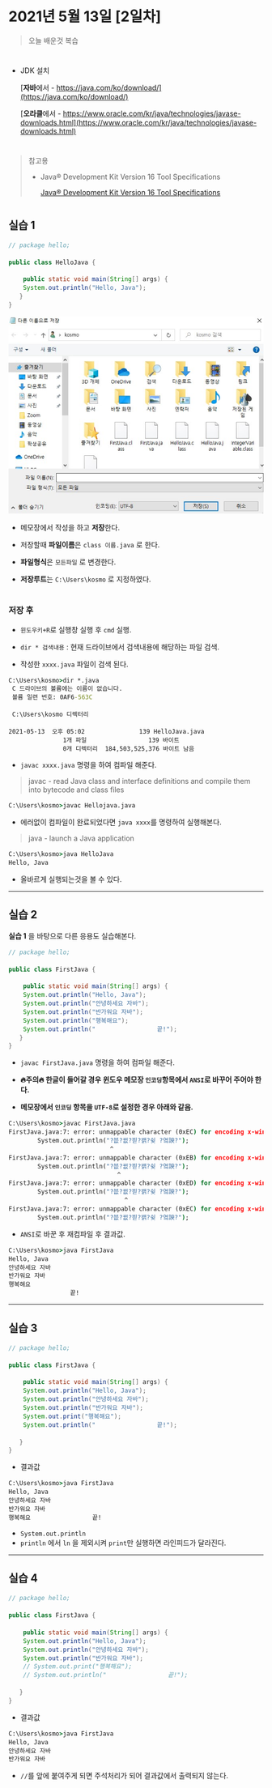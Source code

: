 # 2021년 5월 13일 [2일차]

> 오늘 배운것 복습
#

- JDK 설치

  [**자바**에서 - https://java.com/ko/download/](https://java.com/ko/download/)
  
  [**오라클**에서 - https://www.oracle.com/kr/java/technologies/javase-downloads.html](https://www.oracle.com/kr/java/technologies/javase-downloads.html)
  

#


> 참고용
> 
> - Java® Development Kit Version 16 Tool Specifications
>   
>   [Java® Development Kit Version 16 Tool Specifications](https://docs.oracle.com/en/java/javase/16/docs/specs/man/index.html)



#

## 실습 1 

```java
// package hello;

public class HelloJava {

    public static void main(String[] args) {
	System.out.println("Hello, Java");
   }
}
```

![참고이미지](20210513java.jpg)


- 메모장에서 작성을 하고 **저장**한다.

- 저장할때 **파일이름**은 `class 이름.java` 로 한다.

- **파일형식**은 `모든파일` 로 변경한다.

- **저장루트**는 `C:\Users\kosmo` 로 지정하였다.


#

### 저장 후 

- `윈도우키+R`로 실행창 실행 후 `cmd` 실행.

- `dir * 검색내용` : 현재 드라이브에서 검색내용에 해당하는 파일 검색.

- 작성한 `xxxx.java` 파일이 검색 된다.

```cmd
C:\Users\kosmo>dir *.java
 C 드라이브의 볼륨에는 이름이 없습니다.
 볼륨 일련 번호: 0AF6-563C

 C:\Users\kosmo 디렉터리

2021-05-13  오후 05:02               139 HelloJava.java
               1개 파일                 139 바이트
               0개 디렉터리  184,503,525,376 바이트 남음
```

- `javac xxxx.java` 명령을 하여 컴파일 해준다.   
> javac - read Java class and interface definitions and compile them into bytecode and class files  

```cmd
C:\Users\kosmo>javac Hellojava.java
```


- 에러없이 컴파일이 완료되었다면 `java xxxx`를 명령하여 실행해본다.  
> java - launch a Java application  

```cmd
C:\Users\kosmo>java HelloJava
Hello, Java
```

- 올바르게 실행되는것을 볼 수 있다.


----
## 실습 2  
**실습 1** 을 바탕으로 다른 응용도 실습해본다.



```java
// package hello;

public class FirstJava {

    public static void main(String[] args) {
	System.out.println("Hello, Java");
	System.out.println("안녕하세요 자바");
	System.out.println("반가워요 자바");
	System.out.println("행복해요");
	System.out.println("                 끝!");
   }
}
```  

- `javac FirstJava.java` 명령을 하여 컴파일 해준다.  

- **🔥주의🔥 한글이 들어갈 경우 윈도우 메모장 `인코딩`항목에서 `ANSI`로 바꾸어 주어야 한다.**

- **메모장에서 `인코딩` 항목을 `UTF-8`로 설정한 경우 아래와 같음.**




```cmd
C:\Users\kosmo>javac FirstJava.java
FirstJava.java:7: error: unmappable character (0xEC) for encoding x-windows-949
        System.out.println("?븞?뀞?븯?꽭?슂 ?옄諛?");
                            ^
FirstJava.java:7: error: unmappable character (0xEB) for encoding x-windows-949
        System.out.println("?븞?뀞?븯?꽭?슂 ?옄諛?");
                              ^
FirstJava.java:7: error: unmappable character (0xED) for encoding x-windows-949
        System.out.println("?븞?뀞?븯?꽭?슂 ?옄諛?");
                                ^
FirstJava.java:7: error: unmappable character (0xEC) for encoding x-windows-949
        System.out.println("?븞?뀞?븯?꽭?슂 ?옄諛?");
```

- `ANSI`로 바꾼 후 재컴파일 후 결과값.

```cmd
C:\Users\kosmo>java FirstJava
Hello, Java
안녕하세요 자바
반가워요 자바
행복해요
                 끝!
```


----

## 실습 3


```java
// package hello;

public class FirstJava {

    public static void main(String[] args) {
	System.out.println("Hello, Java");
	System.out.println("안녕하세요 자바");
	System.out.println("반가워요 자바");
	System.out.print("행복해요");
	System.out.println("                 끝!");

   }
}
```

- 결과값

```cmd
C:\Users\kosmo>java FirstJava
Hello, Java
안녕하세요 자바
반가워요 자바
행복해요                 끝!
```

- `System.out.println`  
- `println` 에서 `ln` 을 제외시켜 `print`만 실행하면 라인피드가 달라진다.



----

## 실습 4


```java
// package hello;

public class FirstJava {

    public static void main(String[] args) {
	System.out.println("Hello, Java");
	System.out.println("안녕하세요 자바");
	System.out.println("반가워요 자바");
	// System.out.print("행복해요");
	// System.out.println("                 끝!");

   }
}
```

- 결과값

```cmd
C:\Users\kosmo>java FirstJava
Hello, Java
안녕하세요 자바
반가워요 자바
```

- `//`를 앞에 붙여주게 되면 주석처리가 되어 결과값에서 출력되지 않는다.





